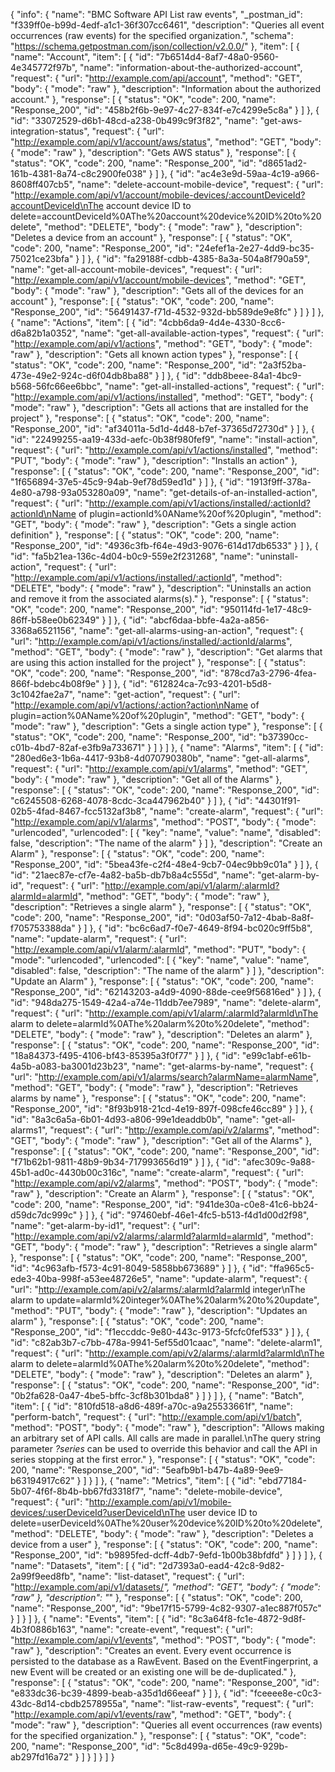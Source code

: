 {
  "info": {
    "name": "BMC Software API List raw events",
    "_postman_id": "f339ff0e-b99d-4edf-a1c1-36f307cc6461",
    "description": "Queries all event occurrences (raw events) for the specified organization.",
    "schema": "https://schema.getpostman.com/json/collection/v2.0.0/"
  },
  "item": [
    {
      "name": "Account",
      "item": [
        {
          "id": "7b6514d4-8af7-48a0-9560-4e345772f97b",
          "name": "information-about-the-authorized-account",
          "request": {
            "url": "http://example.com/api/account",
            "method": "GET",
            "body": {
              "mode": "raw"
            },
            "description": "Information about the authorized account."
          },
          "response": [
            {
              "status": "OK",
              "code": 200,
              "name": "Response_200",
              "id": "458b2f6b-9e97-4c27-834f-e7c4299e5c8a"
            }
          ]
        },
        {
          "id": "33072529-d6b1-48cd-a238-0b499c9f3f82",
          "name": "get-aws-integration-status",
          "request": {
            "url": "http://example.com/api/v1/account/aws/status",
            "method": "GET",
            "body": {
              "mode": "raw"
            },
            "description": "Gets AWS status"
          },
          "response": [
            {
              "status": "OK",
              "code": 200,
              "name": "Response_200",
              "id": "d8651ad2-161b-4381-8a74-c8c2900fe038"
            }
          ]
        },
        {
          "id": "ac4e3e9d-59aa-4c19-a966-8608ff407cb5",
          "name": "delete-account-mobile-device",
          "request": {
            "url": "http://example.com/api/v1/account/mobile-devices/:accountDeviceId?accountDeviceId\nThe account device ID to delete=accountDeviceId%0AThe%20account%20device%20ID%20to%20delete",
            "method": "DELETE",
            "body": {
              "mode": "raw"
            },
            "description": "Deletes a device from an account"
          },
          "response": [
            {
              "status": "OK",
              "code": 200,
              "name": "Response_200",
              "id": "24efef1a-2e27-4dd9-bc35-75021ce23bfa"
            }
          ]
        },
        {
          "id": "fa29188f-cdbb-4385-8a3a-504a8f790a59",
          "name": "get-all-account-mobile-devices",
          "request": {
            "url": "http://example.com/api/v1/account/mobile-devices",
            "method": "GET",
            "body": {
              "mode": "raw"
            },
            "description": "Gets all of the devices for an account"
          },
          "response": [
            {
              "status": "OK",
              "code": 200,
              "name": "Response_200",
              "id": "56491437-f71d-4532-932d-bb589de9e8fc"
            }
          ]
        }
      ]
    },
    {
      "name": "Actions",
      "item": [
        {
          "id": "4cbb6da9-4d4e-4330-8cc6-d6a82b1a0352",
          "name": "get-all-available-action-types",
          "request": {
            "url": "http://example.com/api/v1/actions",
            "method": "GET",
            "body": {
              "mode": "raw"
            },
            "description": "Gets all known action types"
          },
          "response": [
            {
              "status": "OK",
              "code": 200,
              "name": "Response_200",
              "id": "2a3f52ba-473e-49e2-924c-d6f04db8ba88"
            }
          ]
        },
        {
          "id": "ddb8beee-84a1-4bc9-b568-56fc66ee6bbc",
          "name": "get-all-installed-actions",
          "request": {
            "url": "http://example.com/api/v1/actions/installed",
            "method": "GET",
            "body": {
              "mode": "raw"
            },
            "description": "Gets all actions that are installed for the project"
          },
          "response": [
            {
              "status": "OK",
              "code": 200,
              "name": "Response_200",
              "id": "af34011a-5d1d-4d48-b7ef-37365d72730d"
            }
          ]
        },
        {
          "id": "22499255-aa19-433d-aefc-0b38f980fef9",
          "name": "install-action",
          "request": {
            "url": "http://example.com/api/v1/actions/installed",
            "method": "PUT",
            "body": {
              "mode": "raw"
            },
            "description": "Installs an action"
          },
          "response": [
            {
              "status": "OK",
              "code": 200,
              "name": "Response_200",
              "id": "1f656894-37e5-45c9-94ab-9ef78d59ed1d"
            }
          ]
        },
        {
          "id": "1913f9ff-378a-4e80-a798-93a053280a09",
          "name": "get-details-of-an-installed-action",
          "request": {
            "url": "http://example.com/api/v1/actions/installed/:actionId?actionId\nName of plugin=actionId%0AName%20of%20plugin",
            "method": "GET",
            "body": {
              "mode": "raw"
            },
            "description": "Gets a single action definition"
          },
          "response": [
            {
              "status": "OK",
              "code": 200,
              "name": "Response_200",
              "id": "4936c3fb-f64e-49d3-9076-614d17db6533"
            }
          ]
        },
        {
          "id": "fa5b21ea-136c-4d04-b0c9-559e2f231268",
          "name": "uninstall-action",
          "request": {
            "url": "http://example.com/api/v1/actions/installed/:actionId",
            "method": "DELETE",
            "body": {
              "mode": "raw"
            },
            "description": "Uninstalls an action and remove it from the associated alarms(s)."
          },
          "response": [
            {
              "status": "OK",
              "code": 200,
              "name": "Response_200",
              "id": "950114fd-1e17-48c9-86ff-b58ee0b62349"
            }
          ]
        },
        {
          "id": "abcf6daa-bbfe-4a2a-a856-3368a6521156",
          "name": "get-all-alarms-using-an-action",
          "request": {
            "url": "http://example.com/api/v1/actions/installed/:actionId/alarms",
            "method": "GET",
            "body": {
              "mode": "raw"
            },
            "description": "Get alarms that are using this action installed for the project"
          },
          "response": [
            {
              "status": "OK",
              "code": 200,
              "name": "Response_200",
              "id": "878cd7a3-2796-4fea-866f-bdebc4b08f9e"
            }
          ]
        },
        {
          "id": "612824ca-7c93-4201-b5d8-3c1042fae2a7",
          "name": "get-action",
          "request": {
            "url": "http://example.com/api/v1/actions/:action?action\nName of plugin=action%0AName%20of%20plugin",
            "method": "GET",
            "body": {
              "mode": "raw"
            },
            "description": "Gets a single action type"
          },
          "response": [
            {
              "status": "OK",
              "code": 200,
              "name": "Response_200",
              "id": "b37390cc-c01b-4bd7-82af-e3fb9a733671"
            }
          ]
        }
      ]
    },
    {
      "name": "Alarms",
      "item": [
        {
          "id": "280ed6e3-1b6a-4417-93b8-4d070790380b",
          "name": "get-all-alarms",
          "request": {
            "url": "http://example.com/api/v1/alarms",
            "method": "GET",
            "body": {
              "mode": "raw"
            },
            "description": "Get all of the Alarms"
          },
          "response": [
            {
              "status": "OK",
              "code": 200,
              "name": "Response_200",
              "id": "c6245508-6268-4078-8cdc-3ca447962b40"
            }
          ]
        },
        {
          "id": "44301f91-02b5-4fad-8467-fcc5132af3b8",
          "name": "create-alarm",
          "request": {
            "url": "http://example.com/api/v1/alarms",
            "method": "POST",
            "body": {
              "mode": "urlencoded",
              "urlencoded": [
                {
                  "key": "name",
                  "value": "name",
                  "disabled": false,
                  "description": "The name of the alarm"
                }
              ]
            },
            "description": "Create an Alarm"
          },
          "response": [
            {
              "status": "OK",
              "code": 200,
              "name": "Response_200",
              "id": "5bea43fe-c2f4-48e4-9cb7-04ec9bb9c01a"
            }
          ]
        },
        {
          "id": "21aec87e-cf7e-4a82-ba5b-db7b8a4c555d",
          "name": "get-alarm-by-id",
          "request": {
            "url": "http://example.com/api/v1/alarm/:alarmId?alarmId=alarmId",
            "method": "GET",
            "body": {
              "mode": "raw"
            },
            "description": "Retrieves a single alarm"
          },
          "response": [
            {
              "status": "OK",
              "code": 200,
              "name": "Response_200",
              "id": "0d03af50-7a12-4bab-8a8f-f705753388da"
            }
          ]
        },
        {
          "id": "bc6c6ad7-f0e7-4649-8f94-bc020c9ff5b8",
          "name": "update-alarm",
          "request": {
            "url": "http://example.com/api/v1/alarm/:alarmId",
            "method": "PUT",
            "body": {
              "mode": "urlencoded",
              "urlencoded": [
                {
                  "key": "name",
                  "value": "name",
                  "disabled": false,
                  "description": "The name of the alarm"
                }
              ]
            },
            "description": "Update an Alarm"
          },
          "response": [
            {
              "status": "OK",
              "code": 200,
              "name": "Response_200",
              "id": "62143203-a4d9-4090-88de-cee9f56816ed"
            }
          ]
        },
        {
          "id": "948da275-1549-42a4-a74e-11ddb7ee7989",
          "name": "delete-alarm",
          "request": {
            "url": "http://example.com/api/v1/alarm/:alarmId?alarmId\nThe alarm to delete=alarmId%0AThe%20alarm%20to%20delete",
            "method": "DELETE",
            "body": {
              "mode": "raw"
            },
            "description": "Deletes an alarm"
          },
          "response": [
            {
              "status": "OK",
              "code": 200,
              "name": "Response_200",
              "id": "18a84373-f495-4106-bf43-85395a3f0f77"
            }
          ]
        },
        {
          "id": "e99c1abf-e61b-4a5b-a083-ba3001d23b23",
          "name": "get-alarms-by-name",
          "request": {
            "url": "http://example.com/api/v1/alarms/search?alarmName=alarmName",
            "method": "GET",
            "body": {
              "mode": "raw"
            },
            "description": "Retrieves alarms by name"
          },
          "response": [
            {
              "status": "OK",
              "code": 200,
              "name": "Response_200",
              "id": "8f93b918-21cd-4e19-897f-098cfe46cc89"
            }
          ]
        },
        {
          "id": "8a3c6a5a-6b01-4d93-a806-99e1deaddb0b",
          "name": "get-all-alarms1",
          "request": {
            "url": "http://example.com/api/v2/alarms",
            "method": "GET",
            "body": {
              "mode": "raw"
            },
            "description": "Get all of the Alarms"
          },
          "response": [
            {
              "status": "OK",
              "code": 200,
              "name": "Response_200",
              "id": "f71b62b1-9811-48b9-9b34-717993656d19"
            }
          ]
        },
        {
          "id": "afec309c-9a88-45b1-ad0c-4430b00c316c",
          "name": "create-alarm",
          "request": {
            "url": "http://example.com/api/v2/alarms",
            "method": "POST",
            "body": {
              "mode": "raw"
            },
            "description": "Create an Alarm"
          },
          "response": [
            {
              "status": "OK",
              "code": 200,
              "name": "Response_200",
              "id": "941de30a-c0e8-41c6-bb24-d59dc7dc999c"
            }
          ]
        },
        {
          "id": "97460ebf-46e1-4fc5-b513-f4d1d00d2f98",
          "name": "get-alarm-by-id1",
          "request": {
            "url": "http://example.com/api/v2/alarms/:alarmId?alarmId=alarmId",
            "method": "GET",
            "body": {
              "mode": "raw"
            },
            "description": "Retrieves a single alarm"
          },
          "response": [
            {
              "status": "OK",
              "code": 200,
              "name": "Response_200",
              "id": "4c963afb-f573-4c91-8049-5858bb673689"
            }
          ]
        },
        {
          "id": "ffa965c5-ede3-40ba-998f-a53ee48726e5",
          "name": "update-alarm",
          "request": {
            "url": "http://example.com/api/v2/alarms/:alarmId?alarmId integer\nThe alarm to update=alarmId%20integer%0AThe%20alarm%20to%20update",
            "method": "PUT",
            "body": {
              "mode": "raw"
            },
            "description": "Updates an alarm"
          },
          "response": [
            {
              "status": "OK",
              "code": 200,
              "name": "Response_200",
              "id": "f1eccddc-9e80-443c-9173-5fcfc0fef533"
            }
          ]
        },
        {
          "id": "c82ab3b7-c7bb-478a-9941-5ef55d01caac",
          "name": "delete-alarm1",
          "request": {
            "url": "http://example.com/api/v2/alarms/:alarmId?alarmId\nThe alarm to delete=alarmId%0AThe%20alarm%20to%20delete",
            "method": "DELETE",
            "body": {
              "mode": "raw"
            },
            "description": "Deletes an alarm"
          },
          "response": [
            {
              "status": "OK",
              "code": 200,
              "name": "Response_200",
              "id": "0b2fa628-0a47-4be5-bffc-3cf8b301bda8"
            }
          ]
        }
      ]
    },
    {
      "name": "Batch",
      "item": [
        {
          "id": "810fd518-a8d6-489f-a70c-a9a25533661f",
          "name": "perform-batch",
          "request": {
            "url": "http://example.com/api/v1/batch",
            "method": "POST",
            "body": {
              "mode": "raw"
            },
            "description": "Allows making an arbitrary set of API calls.    All calls are made in parallel.\nThe query string parameter <em>?series</em> can be used to override this behavior and call the API in series stopping at the first error."
          },
          "response": [
            {
              "status": "OK",
              "code": 200,
              "name": "Response_200",
              "id": "5eafb9b1-b47b-4a89-9ee9-b63194917c62"
            }
          ]
        }
      ]
    },
    {
      "name": "Metrics",
      "item": [
        {
          "id": "ebd77184-5b07-4f6f-8b4b-bb67fd3318f7",
          "name": "delete-mobile-device",
          "request": {
            "url": "http://example.com/api/v1/mobile-devices/:userDeviceId?userDeviceId\nThe user device ID to delete=userDeviceId%0AThe%20user%20device%20ID%20to%20delete",
            "method": "DELETE",
            "body": {
              "mode": "raw"
            },
            "description": "Deletes a device from a user"
          },
          "response": [
            {
              "status": "OK",
              "code": 200,
              "name": "Response_200",
              "id": "b9895fed-dcff-4db7-9efd-1b00b38bfdfd"
            }
          ]
        }
      ]
    },
    {
      "name": "Datasets",
      "item": [
        {
          "id": "2d7393a0-ead4-42c8-9d82-2a99f9eed8fb",
          "name": "list-dataset",
          "request": {
            "url": "http://example.com/api/v1/datasets/*",
            "method": "GET",
            "body": {
              "mode": "raw"
            },
            "description": "*"
          },
          "response": [
            {
              "status": "OK",
              "code": 200,
              "name": "Response_200",
              "id": "9be17f15-5799-4c82-9307-a1ec887f057c"
            }
          ]
        }
      ]
    },
    {
      "name": "Events",
      "item": [
        {
          "id": "8c3a64f8-fc1e-4872-9d8f-4b3f0886b163",
          "name": "create-event",
          "request": {
            "url": "http://example.com/api/v1/events",
            "method": "POST",
            "body": {
              "mode": "raw"
            },
            "description": "Creates an event. Every event occurrence is persisted to the database as a RawEvent. Based on the EventFingerprint, a new Event will be created or an existing one will be de-duplicated."
          },
          "response": [
            {
              "status": "OK",
              "code": 200,
              "name": "Response_200",
              "id": "e833dc36-bc39-4899-beab-a35d1d66eeaf"
            }
          ]
        },
        {
          "id": "fceeee8e-c0c3-43dc-8d14-cbdb2578955a",
          "name": "list-raw-events",
          "request": {
            "url": "http://example.com/api/v1/events/raw",
            "method": "GET",
            "body": {
              "mode": "raw"
            },
            "description": "Queries all event occurrences (raw events) for the specified organization."
          },
          "response": [
            {
              "status": "OK",
              "code": 200,
              "name": "Response_200",
              "id": "5c8d499a-d65e-49c9-929b-ab297fd16a72"
            }
          ]
        }
      ]
    }
  ]
}
